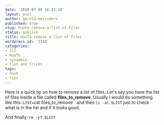 ```yaml
---
date: '2010-07-09 16:33:28'
layout: post
author: gerold-mercadero
published: true
slug: howto-remove-a-list-of-files
status: publish
title: HowTo remove a list of files
wordpress_id: '1116'
categories:
- CLI
- HowTo
- sysadmin
- Tips and Tricks
tags:
- bash
- tips
---
```


Here is a quick tip on how to remove a list of files. Let's say you have the list of files inside a file called **files_to_remove**. Usually I would do something like this:
`LIST=`cat files_to_remove``
and then
`ls -al $LIST`
just to check what is in the list and if it looks good.

And finally:
`rm -vf $LIST`
